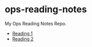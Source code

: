 # ops-reading-notes
My Ops Reading Notes Repo.

- [Reading 1](reading1.md)
- [Reading 2](reading2.md)
